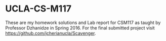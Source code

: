 # UCLA-CS-M117
These are my homework solutions and Lab report for CSM117 as taught by Professor Dzhanidze in Spring 2016. For the final submitted project visit https://github.com/jcherianucla/Scavenger.

